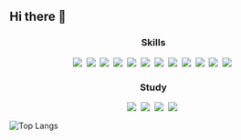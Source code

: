 ## Hi there 👋

<h3 align="center">Skills</h3>
<div align="center">
  <img src="https://img.shields.io/badge/javascript-F7DF1E.svg?style=for-the-badge&logo=javascript&logoColor=20232a" />&nbsp
  <img src="https://img.shields.io/badge/typescript-20232a.svg?style=for-the-badge&logo=typescript&logoColor=3178C6" />&nbsp
  <img src="https://img.shields.io/badge/react-20232a.svg?style=for-the-badge&logo=react&logoColor=61DAFB" />&nbsp
  <img src="https://img.shields.io/badge/next.js-20232a.svg?style=for-the-badge&logo=nextdotjs&logoColor=000000" />&nbsp
  <img src="https://img.shields.io/badge/Redux-3578E5?style=for-the-badge&logo=redux&logoColor=764ABC" />&nbsp
  <img src="https://img.shields.io/badge/Recoil-3578E5?style=for-the-badge&logo=recoil&logoColor=white" />&nbsp
  <img src="https://img.shields.io/badge/Tanstack Query-3578E5?style=for-the-badge&logo=reactquery&logoColor=FF4154" />&nbsp
   <img src="https://img.shields.io/badge/styled--components-DB7093?style=for-the-badge&logo=styled-components&logoColor=ffd35b" />&nbsp
    <img src="https://img.shields.io/badge/tailwindcss-1daabb.svg?style=for-the-badge&logo=tailwind-css&logoColor=white" />&nbsp
  <img src="https://img.shields.io/badge/sass-1daabb.svg?style=for-the-badge&logo=sass&logoColor=CC6699" />&nbsp
  <img src="https://img.shields.io/badge/firebase-1daabb.svg?style=for-the-badge&logo=firebase&logoColor=DD2C00" />&nbsp
  <img src="https://img.shields.io/badge/mongodb-1daabb.svg?style=for-the-badge&logo=mongodb&logoColor=47A248" />&nbsp
</div>

<h3 align="center">Study</h3>
<div align="center">
  <img src="https://img.shields.io/badge/javascript-F7DF1E.svg?style=for-the-badge&logo=javascript&logoColor=20232a" />&nbsp
  <img src="https://img.shields.io/badge/typescript-20232a.svg?style=for-the-badge&logo=typescript&logoColor=3178C6" />&nbsp
  <img src="https://img.shields.io/badge/react-20232a.svg?style=for-the-badge&logo=react&logoColor=61DAFB" />&nbsp
  <img src="https://img.shields.io/badge/next.js-20232a.svg?style=for-the-badge&logo=nextdotjs&logoColor=000000" />&nbsp
</div>

![Top Langs](https://github-readme-stats.vercel.app/api/top-langs/?username=anuraghazra&layout=compact)


<!--
**ghida5130/ghida5130** is a ✨ _special_ ✨ repository because its `README.md` (this file) appears on your GitHub profile.

Here are some ideas to get you started:

- 🔭 I’m currently working on ...
- 🌱 I’m currently learning ...
- 👯 I’m looking to collaborate on ...
- 🤔 I’m looking for help with ...
- 💬 Ask me about ...
- 📫 How to reach me: ...
- 😄 Pronouns: ...
- ⚡ Fun fact: ...
-->
